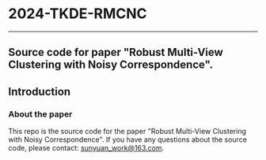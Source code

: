 # 2024-TKDE-RMCNC
---
Source code for paper "Robust Multi-View Clustering with Noisy Correspondence".
---
## Introduction
### About the paper
This repo is the source code for the paper "Robust Multi-View Clustering with Noisy Correspondence". If you have any questions about the source code, please contact: sunyuan_work@163.com.
